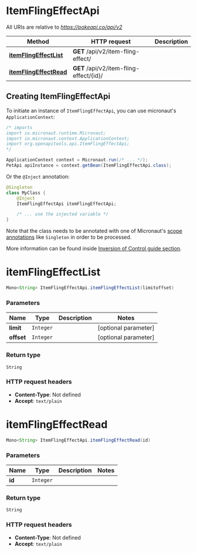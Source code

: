 # ItemFlingEffectApi

All URIs are relative to *https://pokeapi.co/api/v2*

Method | HTTP request | Description
------------- | ------------- | -------------
[**itemFlingEffectList**](ItemFlingEffectApi.md#itemFlingEffectList) | **GET** /api/v2/item-fling-effect/ | 
[**itemFlingEffectRead**](ItemFlingEffectApi.md#itemFlingEffectRead) | **GET** /api/v2/item-fling-effect/{id}/ | 


## Creating ItemFlingEffectApi

To initiate an instance of `ItemFlingEffectApi`, you can use micronaut's `ApplicationContext`:
```java
/* imports
import io.micronaut.runtime.Micronaut;
import io.micronaut.context.ApplicationContext;
import org.openapitools.api.ItemFlingEffectApi;
*/

ApplicationContext context = Micronaut.run(/* ... */);
PetApi apiInstance = context.getBean(ItemFlingEffectApi.class);
```

Or the `@Inject` annotation:
```java
@Singleton
class MyClass {
    @Inject
    ItemFlingEffectApi itemFlingEffectApi;

    /* ... use the injected variable */
}
```
Note that the class needs to be annotated with one of Micronaut's [scope annotations](https://docs.micronaut.io/latest/guide/#scopes) like `Singleton` in order to be processed.

More information can be found inside [Inversion of Control guide section](https://docs.micronaut.io/latest/guide/#ioc).

<a name="itemFlingEffectList"></a>
# **itemFlingEffectList**
```java
Mono<String> ItemFlingEffectApi.itemFlingEffectList(limitoffset)
```



### Parameters
Name | Type | Description  | Notes
------------- | ------------- | ------------- | -------------
 **limit** | `Integer`|  | [optional parameter]
 **offset** | `Integer`|  | [optional parameter]


### Return type
`String`



### HTTP request headers
 - **Content-Type**: Not defined
 - **Accept**: `text/plain`

<a name="itemFlingEffectRead"></a>
# **itemFlingEffectRead**
```java
Mono<String> ItemFlingEffectApi.itemFlingEffectRead(id)
```



### Parameters
Name | Type | Description  | Notes
------------- | ------------- | ------------- | -------------
 **id** | `Integer`|  |


### Return type
`String`



### HTTP request headers
 - **Content-Type**: Not defined
 - **Accept**: `text/plain`

